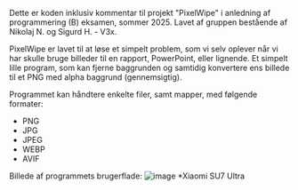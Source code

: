 Dette er koden inklusiv kommentar til projekt "PixelWipe" i anledning af programmering (B) eksamen, sommer 2025. 
Lavet af gruppen bestående af Nikolaj N. og Sigurd H. - V3x.

PixelWipe er lavet til at løse et simpelt problem, som vi selv oplever når vi har skulle bruge billeder til en rapport, PowerPoint, eller lignende. Et simpelt lille program, som kan fjerne baggrunden og samtidig konvertere ens billede til et PNG med alpha baggrund (gennemsigtig). 

Programmet kan håndtere enkelte filer, samt mapper, med følgende formater: 
- PNG
- JPG
- JPEG
- WEBP
- AVIF

Billede af programmets brugerflade:
![image](https://github.com/user-attachments/assets/5b2a85c0-a696-4485-98e5-7fd75c08dd13)
*Xiaomi SU7 Ultra
